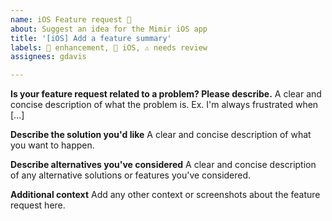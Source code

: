 ```yaml
---
name: iOS Feature request 🙋
about: Suggest an idea for the Mimir iOS app
title: '[iOS] Add a feature summary'
labels: 🌟 enhancement, 📱 iOS, ⚠️ needs review
assignees: gdavis

---
```


**Is your feature request related to a problem? Please describe.**
A clear and concise description of what the problem is. Ex. I'm always frustrated when [...]

**Describe the solution you'd like**
A clear and concise description of what you want to happen.

**Describe alternatives you've considered**
A clear and concise description of any alternative solutions or features you've considered.

**Additional context**
Add any other context or screenshots about the feature request here.
